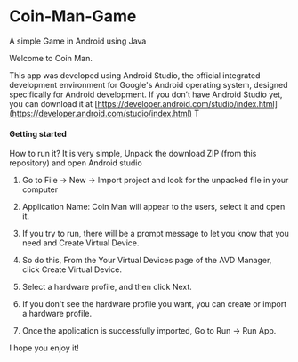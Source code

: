 # Coin-Man-Game

A simple Game in Android using Java

Welcome to Coin Man.

This app was developed using Android Studio, the official integrated development environment for Google's Android operating system, designed specifically for Android development. If you don’t have Android Studio yet, you can download it at  [https://developer.android.com/studio/index.html](https://developer.android.com/studio/index.html)  T

#### [](https://github.com/shivamjjha/Coin-Man-Game#getting-started)Getting started

How to run it? It is very simple, Unpack the download ZIP (from this repository) and open Android studio

1.  Go to File -> New -> Import project and look for the unpacked file in your computer
2.  Application Name: Coin Man will appear to the users, select it and open it.
3.  If you try to run, there will be a prompt message to let you know that you need and Create Virtual Device.
4.  So do this, From the Your Virtual Devices page of the AVD Manager, click Create Virtual Device.
5.  Select a hardware profile, and then click Next.
6.  If you don't see the hardware profile you want, you can create or import a hardware profile.

7.  Once the application is successfully imported, Go to Run -> Run App.

I hope you enjoy it!

